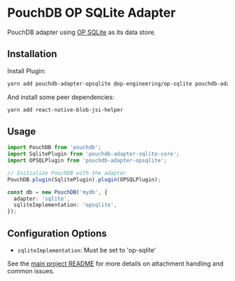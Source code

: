 # PouchDB OP SQLite Adapter

PouchDB adapter using [OP SQLite](https://github.com/OP-Engineering/op-sqlite) as its data store.

## Installation
Install Plugin:

```bash
yarn add pouchdb-adapter-opsqlite @op-engineering/op-sqlite pouchdb-adapter-sqlite-core
```

And install some peer dependencies:

```bash
yarn add react-native-blob-jsi-helper
```

## Usage

```typescript
import PouchDB from 'pouchdb';
import SqlitePlugin from 'pouchdb-adapter-sqlite-core';
import OPSQLPlugin from 'pouchdb-adapter-opsqlite';

// Initialize PouchDB with the adapter
PouchDB.plugin(SqlitePlugin).plugin(OPSQLPlugin);

const db = new PouchDB('mydb', {
  adapter: 'sqlite',
  sqliteImplementation: 'opsqlite',
});
```

## Configuration Options
- `sqliteImplementation`: Must be set to 'op-sqlite'

See the [main project README](https://github.com/BingCoke/pouchdb-adapter-sqlite/) for more details on attachment handling and common issues.
